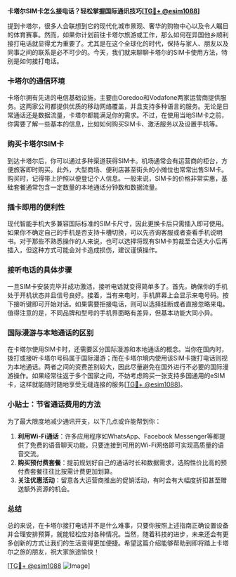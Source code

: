 **卡塔尔SIM卡怎么接电话？轻松掌握国际通讯技巧[[TG💪+ @esim1088](https://t.me/s/esim1088)]**

提到卡塔尔，很多人会联想到它的现代化城市景观、奢华的购物中心以及令人瞩目的体育赛事。然而，如果你计划前往卡塔尔旅游或工作，那么如何在异国他乡顺利接打电话就显得尤为重要了。尤其是在这个全球化的时代，保持与家人、朋友以及同事之间的联系是必不可少的。今天，我们就来聊聊卡塔尔的SIM卡使用方法，特别是如何接打电话。

### 卡塔尔的通信环境

卡塔尔拥有先进的电信基础设施，主要由Ooredoo和Vodafone两家运营商提供服务。这两家公司都提供优质的移动网络覆盖，并且支持多种语言的服务。无论是日常通话还是数据流量，卡塔尔都能满足你的需求。不过，在使用当地SIM卡之前，你需要了解一些基本的信息，比如如何购买SIM卡、激活服务以及设置手机等。

### 购买卡塔尔SIM卡

到达卡塔尔后，你可以通过多种渠道获得SIM卡。机场通常会有运营商的柜台，方便旅客即时购买。此外，大型商场、便利店甚至街头的小摊位也常常出售SIM卡。购买时，记得带上护照以便登记个人信息。一般来说，SIM卡的价格非常实惠，基础套餐通常包含一定数量的本地通话分钟数和数据流量。

### 插卡即用的便利性

现代智能手机大多兼容国际标准的SIM卡尺寸，因此更换卡后只需插入即可使用。如果你不确定自己的手机是否支持卡槽切换，可以先咨询客服或者查看手机说明书。对于那些不熟悉操作的人来说，也可以选择将现有SIM卡剪裁至合适大小后再插入，但这种方式可能会对卡造成损伤，建议谨慎操作。

### 接听电话的具体步骤

一旦SIM卡安装完毕并成功激活，接听电话就变得简单多了。首先，确保你的手机处于开机状态并且信号良好。接着，当有来电时，手机屏幕上会显示来电号码。按下接听键即可开始对话。如果需要拒接电话，则可以选择挂断或者直接忽略来电。值得注意的是，不同品牌和型号的手机界面略有差异，但基本功能大同小异。

### 国际漫游与本地通话的区别

在卡塔尔使用SIM卡时，还需要区分国际漫游和本地通话的概念。当你在国内时，拨打或接听卡塔尔号码属于国际漫游；而在卡塔尔境内使用该SIM卡拨打电话则视为本地通话。两者之间的资费差别较大，因此尽量避免在国外进行不必要的国际漫游操作。如果经常往返于多个国家之间，不妨考虑购买一张支持多国通用的eSIM卡，这样就能随时随地享受无缝连接的服务[[TG💪+ @esim1088](https://t.me/s/esim1088)]。

### 小贴士：节省通话费用的方法

为了最大限度地减少通讯开支，以下几点或许能帮到你：
1. **利用Wi-Fi通话**：许多应用程序如WhatsApp、Facebook Messenger等都提供了免费的语音聊天功能，只要连接到可用的Wi-Fi网络即可实现高质量的语音交流。
2. **购买预付费套餐**：提前规划好自己的通话时长和数据需求，选购性价比高的预付费套餐往往比按需计费更加划算。
3. **关注优惠活动**：留意各大运营商推出的促销活动，有时会有大幅度折扣甚至赠送额外资源的机会。

### 总结

总的来说，在卡塔尔接打电话并不是什么难事，只要你按照上述指南正确设置设备并合理安排预算，就能轻松应对各种情况。当然，随着科技的进步，未来还会有更多创新的方式让我们的生活变得更加便捷。希望这篇介绍能够帮助到即将踏上卡塔尔之旅的朋友，祝大家旅途愉快！

[[TG💪+ @esim1088](https://t.me/s/esim1088) ![Image](https://i.postimg.cc/4NQfJmqS/Snipaste-2025-05-13-00-14-12.png)]